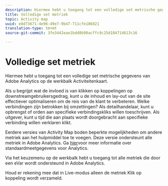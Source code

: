 ```yaml
---
description: Hiermee hebt u toegang tot een volledige set metrische gegevens van Adobe Analytics op de werkbalk Activiteitenkaart.
title: Volledige set metriek
topic: Activity map
uuid: e8d73671-4e96-49e7-9b47-711cfe186821
translation-type: tm+mt
source-git-commit: 3fe3442eae1bdd8b90acffc9c25d184714613c16

---
```



# Volledige set metriek

Hiermee hebt u toegang tot een volledige set metrische gegevens van Adobe Analytics op de werkbalk Activiteitenkaart.

Als u begrijpt wat de invloed is van klikken op koppelingen op downstreamgebruikersgedrag, kunt u de inhoud en lay-out van de site effectiever optimaliseren om de reis van de klant te verbeteren. Welke verbindingen zijn betrokken bij omzettingen? Als detailhandelaar, kunt u opbrengst of orden aan specifieke verbindingskliks willen toeschrijven. Als uitgever, kunt u tijd die aan plaats wordt doorgebracht aan specifieke verbinding willen verklaren klikt.

Eerdere versies van Activity Map boden beperkte mogelijkheden om andere metriek aan het hulpmiddel toe te voegen. Deze versie ondersteunt alle metriek in Adobe Analytics. Ga [hier](https://docs.adobe.com/content/help/en/analytics/components/variables/metrics/metricslist.html)voor meer informatie over standaardmeetgegevens voor Analytics.

Via het keuzemenu op de werkbalk hebt u toegang tot alle metriek die door een eVar wordt ondersteund in Adobe Analytics.

Houd er rekening mee dat in Live-modus alleen de metriek Klik op koppeling wordt verzameld.
